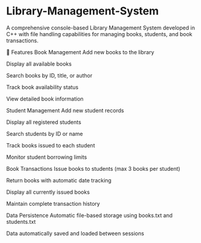 # Library-Management-System
A comprehensive console-based Library Management System developed in C++ with file handling capabilities for managing books, students, and book transactions.

🚀 Features
Book Management
Add new books to the library

Display all available books

Search books by ID, title, or author

Track book availability status

View detailed book information


Student Management
Add new student records

Display all registered students

Search students by ID or name

Track books issued to each student

Monitor student borrowing limits


Book Transactions
Issue books to students (max 3 books per student)

Return books with automatic date tracking

Display all currently issued books

Maintain complete transaction history


Data Persistence
Automatic file-based storage using books.txt and students.txt

Data automatically saved and loaded between sessions
